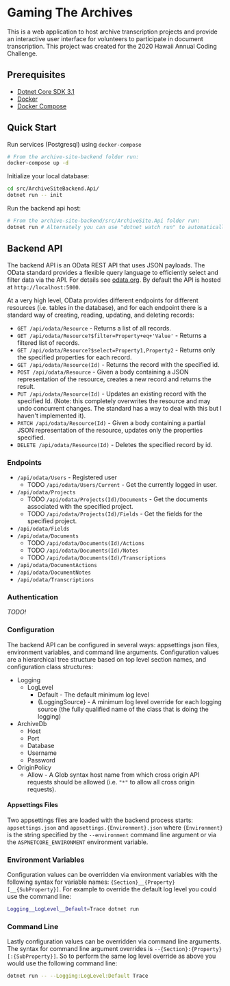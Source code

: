 # Gaming The Archives

This is a web application to host archive transcription projects and provide an interactive user interface for volunteers to participate in document transcription. This project was created for the 2020 Hawaii Annual Coding Challenge.

## Prerequisites

* [Dotnet Core SDK 3.1](https://dotnet.microsoft.com/download)
* [Docker](https://www.docker.com/)
* [Docker Compose](https://docs.docker.com/compose/install/)

## Quick Start

Run services (Postgresql) using `docker-compose`

```bash
# From the archive-site-backend folder run:
docker-compose up -d
```

Initialize your local database:

```bash
cd src/ArchiveSiteBackend.Api/
dotnet run -- init
```

Run the backend api host:

```bash
# From the archive-site-backend/src/ArchiveSite.Api folder run:
dotnet run # Alternately you can use "dotnet watch run" to automatically rebuild
```


## Backend API

The backend API is an OData REST API that uses JSON payloads. The OData standard provides a flexible query language to efficiently select and filter data via the API. For details see [odata.org](https://www.odata.org/). By default the API is hosted at `http://localhost:5000`.

At a very high level, OData provides different endpoints for different resources (i.e. tables in the database), and for each endpoint there is a standard way of creating, reading, updating, and deleting records:

* `GET /api/odata/Resource` - Returns a list of all records.
* `GET /api/odata/Resource?$filter=Property+eq+'Value'` - Returns a filtered list of records.
* `GET /api/odata/Resource?$select=Property1,Property2` - Returns only the specified properties for each record.
* `GET /api/odata/Resource(Id)` - Returns the record with the specified id.
* `POST /api/odata/Resource` - Given a body containing a JSON representation of the resource, creates a new record and returns the result.
* `PUT /api/odata/Resource(Id)` - Updates an existing record with the specified Id. (Note: this completely overwrites the resource and may undo concurrent changes. The standard has a way to deal with this but I haven't implemented it).
* `PATCH /api/odata/Resource(Id)` - Given a body containing a partial JSON representation of the resource, updates only the properties specified.
* `DELETE /api/odata/Resource(Id)` - Deletes the specified record by id.

### Endpoints

* `/api/odata/Users` - Registered user
    * TODO `/api/odata/Users/Current` - Get the currently logged in user.
* `/api/odata/Projects`
    * TODO `/api/odata/Projects(Id)/Documents` - Get the documents associated with the specified project.
    * TODO `/api/odata/Projects(Id)/Fields` - Get the fields for the specified project.
* `/api/odata/Fields`
* `/api/odata/Documents`
    * TODO `/api/odata/Documents(Id)/Actions` 
    * TODO `/api/odata/Documents(Id)/Notes` 
    * TODO `/api/odata/Documents(Id)/Transcriptions` 
* `/api/odata/DocumentActions`
* `/api/odata/DocumentNotes`
* `/api/odata/Transcriptions`

### Authentication

_TODO!_

### Configuration

The backend API can be configured in several ways: appsettings json files, environment variables, and command line arguments. Configuration values are a hierarchical tree structure based on top level section names, and configuration class structures:

* Logging
    * LogLevel
        * Default - The default minimum log level
        * {LoggingSource} - A minimum log level override for each logging source (the fully qualified name of the class that is doing the logging)
* ArchiveDb
    * Host
    * Port
    * Database
    * Username
    * Password 
* OriginPolicy
    * Allow - A Glob syntax host name from which cross origin API requests should be allowed (i.e. `"*"` to allow all cross origin requests).

#### Appsettings Files

Two appsettings files are loaded with the backend process starts: `appsettings.json` and `appsettings.{Environment}.json` where `{Environment}` is the string specified by the `--environment` command line argument or via the `ASPNETCORE_ENVIRONMENT` environment variable.

### Environment Variables

Configuration values can be overridden via environment variables with the following syntax for variable names: `{Section}__{Property}[__{SubProperty}]`. For example to override the default log level you could use the command line:

```bash
Logging__LogLevel__Default=Trace dotnet run
```

### Command Line

Lastly configuration values can be overridden via command line arguments. The syntax for command line argument overrides is `--{Section}:{Property}[:{SubProperty}]`. So to perform the same log level override as above you would use the following command line:

```bash
dotnet run -- --Logging:LogLevel:Default Trace
```